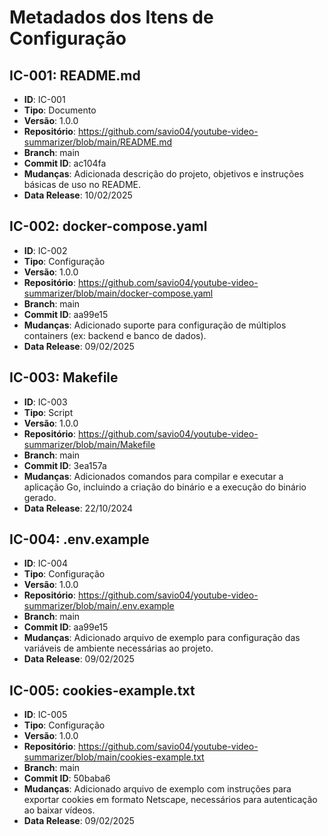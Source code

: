# Metadados dos Itens de Configuração

## IC-001: README.md

- **ID**: IC-001
- **Tipo**: Documento
- **Versão**: 1.0.0
- **Repositório**: https://github.com/savio04/youtube-video-summarizer/blob/main/README.md
- **Branch**: main
- **Commit ID**: ac104fa
- **Mudanças**: Adicionada descrição do projeto, objetivos e instruções básicas de uso no README.
- **Data Release**: 10/02/2025

## IC-002: docker-compose.yaml

- **ID**: IC-002
- **Tipo**: Configuração
- **Versão**: 1.0.0
- **Repositório**: https://github.com/savio04/youtube-video-summarizer/blob/main/docker-compose.yaml
- **Branch**: main
- **Commit ID**: aa99e15
- **Mudanças**: Adicionado suporte para configuração de múltiplos containers (ex: backend e banco de dados).
- **Data Release**: 09/02/2025

## IC-003: Makefile

- **ID**: IC-003
- **Tipo**: Script
- **Versão**: 1.0.0
- **Repositório**: https://github.com/savio04/youtube-video-summarizer/blob/main/Makefile
- **Branch**: main
- **Commit ID**: 3ea157a
- **Mudanças**: Adicionados comandos para compilar e executar a aplicação Go, incluindo a criação do binário e a execução do binário gerado.
- **Data Release**: 22/10/2024

## IC-004: .env.example

- **ID**: IC-004
- **Tipo**: Configuração
- **Versão**: 1.0.0
- **Repositório**: https://github.com/savio04/youtube-video-summarizer/blob/main/.env.example
- **Branch**: main
- **Commit ID**: aa99e15
- **Mudanças**: Adicionado arquivo de exemplo para configuração das variáveis de ambiente necessárias ao projeto.
- **Data Release**: 09/02/2025


## IC-005: cookies-example.txt

- **ID**: IC-005
- **Tipo**: Configuração
- **Versão**: 1.0.0
- **Repositório**: https://github.com/savio04/youtube-video-summarizer/blob/main/cookies-example.txt
- **Branch**: main
- **Commit ID**: 50baba6
- **Mudanças**: Adicionado arquivo de exemplo com instruções para exportar cookies em formato Netscape, necessários para autenticação ao baixar vídeos.
- **Data Release**: 09/02/2025
